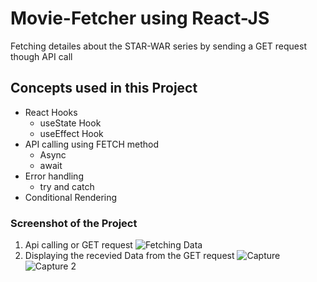 # Movie-Fetcher using React-JS
Fetching detailes about the STAR-WAR series by sending a GET request though API call
## Concepts used in this Project
 - React Hooks
    - useState Hook
    - useEffect Hook
 - API calling using FETCH method
    - Async
    - await
- Error handling
   - try and catch
- Conditional Rendering

### Screenshot of the Project
1. Api calling or GET request
![Fetching Data](https://github.com/AdhiyamaanMaharajan/Movie-Fetcher/assets/127979339/6faf935c-8cf8-4133-98b0-16d073e85784)
2. Displaying the recevied Data from the GET request
![Capture](https://github.com/AdhiyamaanMaharajan/Movie-Fetcher/assets/127979339/965607f6-3268-4ec7-89fe-0fe76c58f533)
![Capture 2](https://github.com/AdhiyamaanMaharajan/Movie-Fetcher/assets/127979339/840dcad9-5462-4a1f-91cb-90d99e958ec4)


